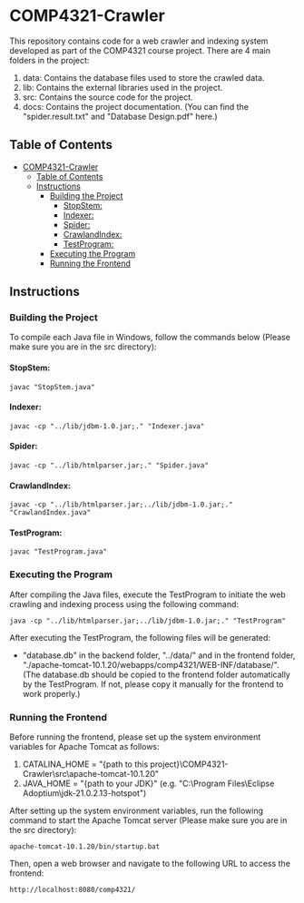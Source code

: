 # COMP4321-Crawler

This repository contains code for a web crawler and indexing system developed as part of the COMP4321 course project. There are 4 main folders in the project:
1. data: Contains the database files used to store the crawled data.
2. lib: Contains the external libraries used in the project.
3. src: Contains the source code for the project.
4. docs: Contains the project documentation. (You can find the "spider.result.txt" and "Database Design.pdf" here.)

## Table of Contents

- [COMP4321-Crawler](#comp4321-crawler)
  - [Table of Contents](#table-of-contents)
  - [Instructions](#instructions)
    - [Building the Project](#building-the-project)
      - [StopStem:](#stopstem)
      - [Indexer:](#indexer)
      - [Spider:](#spider)
      - [CrawlandIndex:](#crawlandindex)
      - [TestProgram:](#testprogram)
    - [Executing the Program](#executing-the-program)
    - [Running the Frontend](#running-the-frontend)

## Instructions

### Building the Project

To compile each Java file in Windows, follow the commands below (Please make sure you are in the src directory):

#### StopStem:
```shell
javac "StopStem.java"
```

#### Indexer:
```shell
javac -cp "../lib/jdbm-1.0.jar;." "Indexer.java"
```

#### Spider:
```shell
javac -cp "../lib/htmlparser.jar;." "Spider.java"
```

#### CrawlandIndex:
```shell
javac -cp "../lib/htmlparser.jar;../lib/jdbm-1.0.jar;." "CrawlandIndex.java"
```

#### TestProgram:
```shell
javac "TestProgram.java"
```

### Executing the Program
After compiling the Java files, execute the TestProgram to initiate the web crawling and indexing process using the following command:

```shell
java -cp "../lib/htmlparser.jar;../lib/jdbm-1.0.jar;." "TestProgram"
```

After executing the TestProgram, the following files will be generated:
- "database.db" in the backend folder, "../data/" and in the frontend folder, "./apache-tomcat-10.1.20/webapps/comp4321/WEB-INF/database/".
(The database.db should be copied to the frontend folder automatically by the TestProgram. If not, please copy it manually for the frontend to work properly.)


### Running the Frontend
Before running the frontend, please set up the system environment variables for Apache Tomcat as follows:
1. CATALINA_HOME = "{path to this project}\COMP4321-Crawler\src\apache-tomcat-10.1.20"
2. JAVA_HOME = "{path to your JDK}" (e.g. "C:\Program Files\Eclipse Adoptium\jdk-21.0.2.13-hotspot")

After setting up the system environment variables, run the following command to start the Apache Tomcat server (Please make sure you are in the src directory):

```shell
apache-tomcat-10.1.20/bin/startup.bat
```

Then, open a web browser and navigate to the following URL to access the frontend:
```shell
http://localhost:8080/comp4321/
```